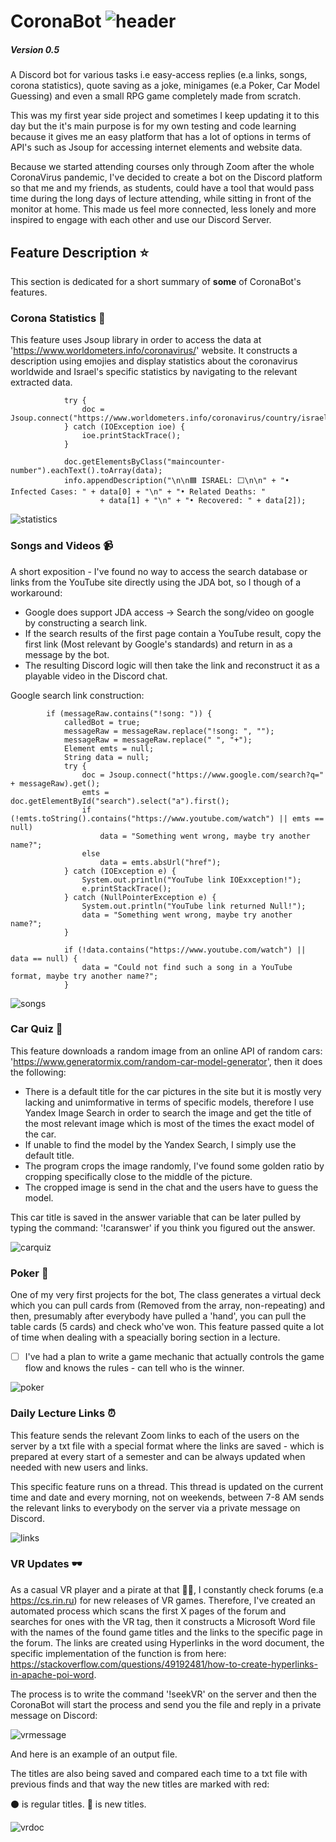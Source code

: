 # CoronaBot ![header](/assets/botpic.png "Mr. CoronaBot")
##### Version 0.5

A Discord bot for various tasks i.e easy-access replies (e.a links, songs, corona statistics), quote saving as a joke, minigames (e.a Poker, Car Model Guessing) and even a small RPG game completely made from scratch.

This was my first year side project and sometimes I keep updating it to this day but the it's main purpose is for my own testing and code learning because it gives me an easy platform that has a lot of options in terms of API's such as Jsoup for accessing internet elements and website data.

Because we started attending courses only through Zoom after the whole CoronaVirus pandemic, I've decided to create a bot on the Discord platform so that me and my friends, as students, could have a tool that would pass time during the long days of lecture attending, while sitting in front of the monitor at home. This made us feel more connected, less lonely and more inspired to engage with each other and use our Discord Server.

## Feature Description ⭐
This section is dedicated for a short summary of **some** of CoronaBot's features.

### Corona Statistics 🧟
This feature uses Jsoup library in order to access the data at 'https://www.worldometers.info/coronavirus/' website. It constructs a description using emojies and display statistics about the coronavirus worldwide and Israel's specific statistics by navigating to the relevant extracted data.
```
			try {
				doc = Jsoup.connect("https://www.worldometers.info/coronavirus/country/israel/").get();
			} catch (IOException ioe) {
				ioe.printStackTrace();
			}

			doc.getElementsByClass("maincounter-number").eachText().toArray(data);
			info.appendDescription("\n\n🟦 ISRAEL: ⬜\n\n" + "• Infected Cases: " + data[0] + "\n" + "• Related Deaths: "
					+ data[1] + "\n" + "• Recovered: " + data[2]);
```

![statistics](/assets/zombiespic.png "Corona Statistics")

### Songs and Videos 📹
A short exposition - I've found no way to access the search database or links from the YouTube site directly using the JDA bot, so I though of a workaround:
* Google does support JDA access -> Search the song/video on google by constructing a search link.
* If the search results of the first page contain a YouTube result, copy the first link (Most relevant by Google's standards) and return in as a message by the bot.
* The resulting Discord logic will then take the link and reconstruct it as a playable video in the Discord chat.

Google search link construction:
```
		if (messageRaw.contains("!song: ")) {
			calledBot = true;
			messageRaw = messageRaw.replace("!song: ", "");
			messageRaw = messageRaw.replace(" ", "+");
			Element emts = null;
			String data = null;
			try {
				doc = Jsoup.connect("https://www.google.com/search?q=" + messageRaw).get();
				emts = doc.getElementById("search").select("a").first();
				if (!emts.toString().contains("https://www.youtube.com/watch") || emts == null)
					data = "Something went wrong, maybe try another name?";
				else
					data = emts.absUrl("href");
			} catch (IOException e) {
				System.out.println("YouTube link IOExxception!");
				e.printStackTrace();
			} catch (NullPointerException e) {
				System.out.println("YouTube link returned Null!");
				data = "Something went wrong, maybe try another name?";
			}

			if (!data.contains("https://www.youtube.com/watch") || data == null) {
				data = "Could not find such a song in a YouTube format, maybe try another name?";
			}
```

![songs](/assets/songpic.png "Pulling the strings")

### Car Quiz 🚗
This feature downloads a random image from an online API of random cars: 'https://www.generatormix.com/random-car-model-generator', then it does the following:
* There is a default title for the car pictures in the site but it is mostly very lacking and unimformative in terms of specific models, therefore I use Yandex Image Search in order to search the image and get the title of the most relevant image which is most of the times the exact model of the car.
* If unable to find the model by the Yandex Search, I simply use the default title.
* The program crops the image randomly, I've found some golden ratio by cropping specifically close to the middle of the picture.
* The cropped image is send in the chat and the users have to guess the model.

This car title is saved in the answer variable that can be later pulled by typing the command: '!caranswer' if you think you figured out the answer.

![carquiz](/assets/carpic.png "Car Quiz")

### Poker 🎴
One of my very first projects for the bot, The class generates a virtual deck which you can pull cards from (Removed from the array, non-repeating) and then, presumably after everybody have pulled a 'hand', you can pull the table cards (5 cards) and check who've won. This feature passed quite a lot of time when dealing with a speacially boring section in a lecture.
- [ ] I've had a plan to write a game mechanic that actually controls the game flow and knows the rules - can tell who is the winner.

![poker](/assets/pokerpic.png "Playing Poker")

### Daily Lecture Links ⏰
This feature sends the relevant Zoom links to each of the users on the server by a txt file with a special format where the links are saved - which is prepared at every start of a semester and can be always updated when needed with new users and links.

This specific feature runs on a thread. This thread is updated on the current time and date and every morning, not on weekends, between 7-8 AM sends the relevant links to everybody on the server via a private message on Discord.

![links](/assets/linkspic.png "The message format you receive")

### VR Updates 🕶️
As a casual VR player and a pirate at that 🏴‍☠️, I constantly check forums (e.a https://cs.rin.ru) for new releases of VR games. Therefore, I've created an automated process which scans the first X pages of the forum and searches for ones with the VR tag, then it constructs a Microsoft Word file with the names of the found game titles and the links to the specific page in the forum. The links are created using Hyperlinks in the word document, the specific implementation of the function is from here: https://stackoverflow.com/questions/49192481/how-to-create-hyperlinks-in-apache-poi-word.

The process is to write the command '!seekVR' on the server and then the CoronaBot will start the process and send you the file and reply in a private message on Discord:

![vrmessage](/assets/vrupdatepic.png "seekVR private reply message")

And here is an example of an output file.

The titles are also being saved and compared each time to a txt file with previous finds and that way the new titles are marked with red:

⚫ is regular titles. 🔴 is new titles.

![vrdoc](/assets/wordvrpic.png "VR titles output file example")
